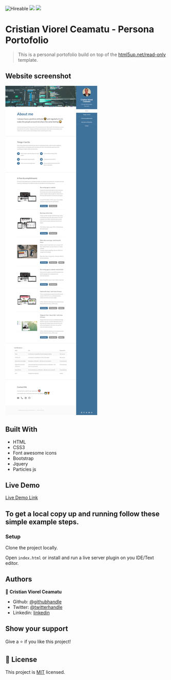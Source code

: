 ![Hireable](https://img.shields.io/badge/Hireable-yes-success) ![](https://img.shields.io/badge/Mobile--responsive-yes-green) ![](https://img.shields.io/badge/-Microverse%20projects-blueviolet)

# Cristian Viorel Ceamatu - Persona Portofolio

> This is a personal portofolio build on top of the [html5up.net/read-only](https://html5up.net/read-only) template.

## Website screenshot

![screenshot](.github/app-screenshot2.png)

## Built With

- HTML
- CSS3
- Font awesome icons
- Bootstrap
- Jquery
- Particles js

## Live Demo

[Live Demo Link](http://cristian.adydev.com/)

## To get a local copy up and running follow these simple example steps.

### Setup

Clone the project locally.

Open `index.html` or install and run a live server plugin on you IDE/Text editor.

## Authors

👤 **Cristian Viorel Ceamatu**

- Github: [@githubhandle](https://github.com/cristianCeamatu)
- Twitter: [@twitterhandle](https://twitter.com/CristianCeamatu)
- Linkedin: [linkedin](https://www.linkedin.com/in/ceamatu-cristian/)

## Show your support

Give a ⭐️ if you like this project!

## 📝 License

This project is [MIT](lic.url) licensed.
